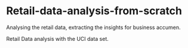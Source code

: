 # Retail-data-analysis-from-scratch
Analysing the retail data, extracting the insights for business accumen.
 
 Retail Data analysis with the UCI data set.
 